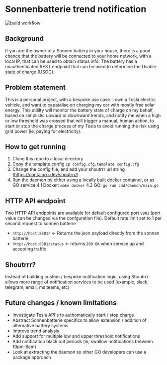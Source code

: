 # Sonnenbatterie trend notification

![build workflow](https://github.com/dabump/sonnenbatterie/actions/workflows/build.yaml/badge.svg)
## Background
If you are the owner of a Sonnen battery in your house, there is a good chance that the battery
will be connected to your home network, with a local IP, that can be used to obtain status info.
The battery has a unauthenticated REST endpoint that can be used to determine the
Usable state of charge (USOC).

## Problem statement
This is a personal project, with a bespoke use case. 
I own a Tesla electric vehicle, and want to capatalise on charging 
my car with mostly free solar energy. This utililty will monitor the battery state of charge 
on my behalf, based on simplistic upward or downward trends, and notify me when a high or low
threshold was crossed that will trigger a manual, human action, to start or stop the charge
process of my Tesla to avoid running the risk using grid power (ie, paying for electricity).

## How to get running
1. Clone this repo to a local directory
2. Copy the template config `cp config.cfg.template config.cfg`
3. Change the config file, and add your shoutrrr url string (https://containrrr.dev/shoutrrr/)
4. Run the daemon by either using a locally built docker container, or as GO service
4.1 Docker: `make docker`
4.2 GO: `go run cmd/daemon/main.go`

## HTTP API endpoint
Two HTTP API endpoints are available for default configured port `8881` (port value can be changed
via the confguration file). Default rate limit set to 1 per second request to sonnen batterie
 - `http://host:8881/` <- Returns the json payload directly from the sonnen batterie
 - `http://host:8881/status` <- returns `200 OK` when service up and accepting traffic
## Shoutrrr?
Instead of building custom / bespoke notification logic, using Shoutrrr allows more range of
notification services to be used (example, slack, telegram, email, ms teams, etc)

## Future changes / known limitations
- Investigate Tesla API's to authomatically start / stop charge
- Abstract Sonnenbatterie specifics to allow extension / addition of alternative battery systems
- Improve trend analysis
- Add support for multiple low and upper threshold notifications
- Add notification black out periods (ie, swallow notifications between 10pm-6am)
- Look at extracting the daemon so other GO developers can use a package approach
